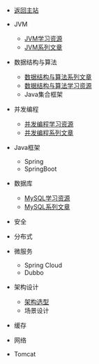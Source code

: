 - [返回主站](https://www.itzhai.com/)

- JVM
  - [JVM学习资源](jvm/jvm-learning-resources.md)
  - [JVM系列文章](jvm/jvm-learning-manual.md)
- 数据结构与算法
  - [数据结构与算法系列文章](data-structures-algorithms/articles.md)
  - [数据结构与算法学习资源](data-structures-algorithms/learning-resources.md)
  - Java集合框架
- 并发编程
  - [并发编程学习资源](cpj/cpj-learning-resources.md)
  - [并发编程系列文章](cpj/java-concurrency-articles.md)
- Java框架
  - Spring
  - SpringBoot
- 数据库
  - [MySQL学习资源](database/mysql-learning-resources.md)
  - [MySQL系列文章](database/mysql-articles.md)
- 安全
- 分布式
- 微服务
  - Spring Cloud
  - Dubbo
- 架构设计
  - [架构选型](architecture/architecture-selection.md)
  - 场景设计
- 缓存
- 网络
- Tomcat
